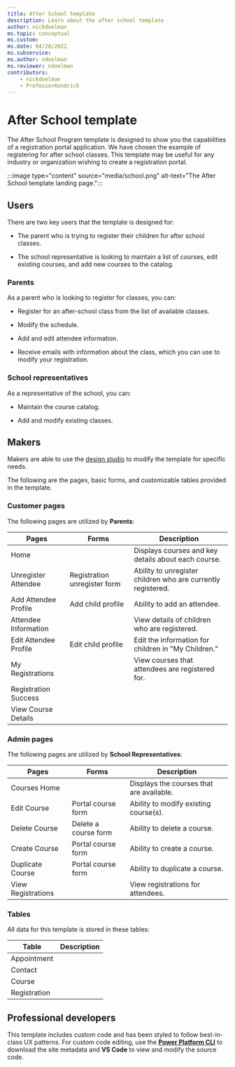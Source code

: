 ```yaml
---
title: After School template
description: Learn about the after school template
author: nickdoelman
ms.topic: conceptual
ms.custom: 
ms.date: 04/28/2022
ms.subservice:
ms.author: ndoelman
ms.reviewer: ndoelman
contributors:
    - nickdoelman
    - ProfessorKendrick
---
```


# After School template

The After School Program template is designed to show you the capabilities of a registration portal application.  We have chosen the example of registering for after school classes.  This template may be useful for any industry or organization wishing to create a registration portal.

:::image type="content" source="media/school.png" alt-text="The After School template landing page.":::

## Users

There are two key users that the template is designed for:

- The parent who is trying to register their children for after school classes.

- The school representative is looking to maintain a list of courses, edit existing courses, and add new courses to the catalog.

### Parents

As a parent who is looking to register for classes, you can:

- Register for an after-school class from the list of available classes.

- Modify the schedule.

- Add and edit attendee information.

- Receive emails with information about the class, which you can use to modify your registration.

### School representatives

As a representative of the school, you can:

- Maintain the course catalog.

- Add and modify existing classes.

## Makers

Makers are able to use the [design studio](../getting-started/use-design-studio.md)  to modify the template for specific needs.

The following are the pages, basic forms, and customizable tables provided in the template.

### Customer pages

The following pages are utilized by **Parents**:

| **Pages** | **Forms** |**Description** |
|-----------|-----------|-----------------|
| Home      || Displays courses and key details about each course. |
| Unregister Attendee |Registration unregister form | Ability to unregister children who are currently registered. |
| Add Attendee Profile   | Add child profile |  Ability to add an attendee. | 
| Attendee Information | |View details of children who are registered. |
| Edit Attendee Profile  | Edit child profile | Edit the information for children in "My Children." |
| My Registrations  | |View courses that attendees are registered for. |
| Registration Success  | ||
| View Course Details  | |  |

### Admin pages

The following pages are utilized by **School Representatives**:

| **Pages** |  **Forms** | **Description** |
|-----------|-----------|-----------------|
| Courses Home | | Displays the courses that are available. |
| Edit Course  | Portal course form|Ability to modify existing course(s). |
| Delete Course  | Delete a course form | Ability to delete a course. |
| Create Course | Portal course form  | Ability to create a course. |
| Duplicate Course  | Portal course form |  Ability to duplicate a course. |
| View Registrations  | |View registrations for attendees. |

### Tables

All data for this template is stored in these tables:


|**Table** |**Description** |
|---------|---------|
|Appointment   |         |
|Contact     |         |
|Course    |         |
|Registration     |         |


## Professional developers

This template includes custom code and has been styled to follow best-in-class UX patterns.  For custom code editing, use the [**Power Platform CLI**](../configure/cli-tutorial.md) to download the site metadata and **VS Code** to view and modify the source code.